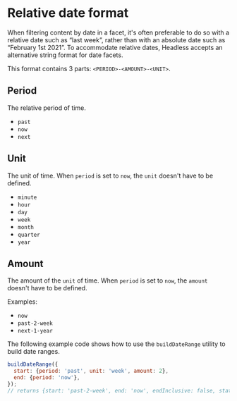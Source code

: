 # Relative date format

When filtering content by date in a facet, it's often preferable to do so with a relative date such as “last week”, rather than with an absolute date such as “February 1st 2021”.
To accommodate relative dates, Headless accepts an alternative string format for date facets.

This format contains 3 parts: `<PERIOD>-<AMOUNT>-<UNIT>`.

## Period

The relative period of time.

- `past`
- `now`
- `next`

## Unit

The unit of time.
When `period` is set to `now`, the `unit` doesn't have to be defined.

- `minute`
- `hour`
- `day`
- `week`
- `month`
- `quarter`
- `year`

## Amount

The amount of the `unit` of time.
When `period` is set to `now`, the `amount` doesn't have to be defined.

Examples:

- `now`
- `past-2-week`
- `next-1-year`

The following example code shows how to use the `buildDateRange` utility to build date ranges.

```js
buildDateRange({
  start: {period: 'past', unit: 'week', amount: 2},
  end: {period: 'now'},
});
// returns {start: 'past-2-week', end: 'now', endInclusive: false, state: 'idle'}
```
